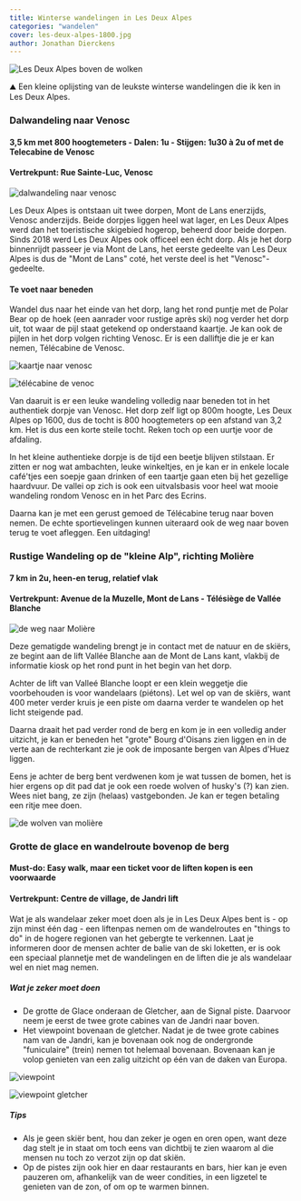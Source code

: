 ```yaml
---
title: Winterse wandelingen in Les Deux Alpes
categories: "wandelen"
cover: les-deux-alpes-1800.jpg
author: Jonathan Dierckens
---
```


![Les Deux Alpes boven de wolken](./les-deux-alpes-1800.jpg)

⛰️ Een kleine oplijsting van de leukste winterse wandelingen die ik ken in Les Deux Alpes.

### Dalwandeling naar Venosc

#### 3,5 km met 800 hoogtemeters - Dalen: 1u - Stijgen: 1u30 à 2u of met de Telecabine de Venosc

#### Vertrekpunt: Rue Sainte-Luc, Venosc

![dalwandeling naar venosc](./dalwandeling-venosc.jpg)

Les Deux Alpes is ontstaan uit twee dorpen, Mont de Lans enerzijds, Venosc anderzijds. Beide dorpjes liggen heel wat lager, en Les Deux Alpes werd dan het toeristische skigebied hogerop, beheerd door beide dorpen. Sinds 2018 werd Les Deux Alpes ook officeel een écht dorp. Als je het dorp binnenrijdt passeer je via Mont de Lans, het eerste gedeelte van Les Deux Alpes is dus de "Mont de Lans" coté, het verste deel is het "Venosc"-gedeelte.

#### Te voet naar beneden

Wandel dus naar het einde van het dorp, lang het rond puntje met de Polar Bear op de hoek (een aanrader voor rustige après ski) nog verder het dorp uit, tot waar de pijl staat getekend op onderstaand kaartje. Je kan ook de pijlen in het dorp volgen richting Venosc. Er is een dalliftje die je er kan nemen, Télécabine de Venosc.

![kaartje naar venosc](./les-deux-alpes-venosc.png)

![télécabine de venoc](./telecabine-de-venosc.png)

Van daaruit is er een leuke wandeling volledig naar beneden tot in het authentiek dorpje van Venosc. Het dorp zelf ligt op 800m hoogte, Les Deux Alpes op 1600, dus de tocht is 800 hoogtemeters op een afstand van 3,2 km. Het is dus een korte steile tocht. Reken toch op een uurtje voor de afdaling.

In het kleine authentieke dorpje is de tijd een beetje blijven stilstaan. Er zitten er nog wat ambachten, leuke winkeltjes, en je kan er in enkele locale café'tjes een soepje gaan drinken of een taartje gaan eten bij het gezellige haardvuur. De vallei op zich is ook een uitvalsbasis voor heel wat mooie wandeling rondom Venosc en in het Parc des Ecrins.

Daarna kan je met een gerust gemoed de Télécabine terug naar boven nemen. De echte sportievelingen kunnen uiteraard ook de weg naar boven terug te voet afleggen. Een uitdaging!

### Rustige Wandeling op de "kleine Alp", richting Molière

#### 7 km in 2u, heen-en terug, relatief vlak

#### Vertrekpunt: Avenue de la Muzelle, Mont de Lans - Télésiège de Vallée Blanche

![de weg naar Molière](./L2A-to-Moliere.png)

Deze gematigde wandeling brengt je in contact met de natuur en de skiërs, ze begint aan de lift Vallée Blanche aan de Mont de Lans kant, vlakbij de informatie kiosk op het rond punt in het begin van het dorp.

Achter de lift van Valleé Blanche loopt er een klein weggetje die voorbehouden is voor wandelaars (piétons). Let wel op van de skiërs, want 400 meter verder kruis je een piste om daarna verder te wandelen op het licht steigende pad.

Daarna draait het pad verder rond de berg en kom je in een volledig ander uitzicht, je kan er beneden het "grote" Bourg d'Oisans zien liggen en in de verte aan de rechterkant zie je ook de imposante bergen van Alpes d'Huez liggen.

Eens je achter de berg bent verdwenen kom je wat tussen de bomen, het is hier ergens op dit pad dat je ook een roede wolven of husky's (?) kan zien. Wees niet bang, ze zijn (helaas) vastgebonden. Je kan er tegen betaling een ritje mee doen.

![de wolven van molière](./de-wolven-van-moliere.jpg)

### Grotte de glace en wandelroute bovenop de berg

#### Must-do: Easy walk, maar een ticket voor de liften kopen is een voorwaarde

#### Vertrekpunt: Centre de village, de Jandri lift

Wat je als wandelaar zeker moet doen als je in Les Deux Alpes bent is - op zijn minst één dag - een liftenpas nemen om de wandelroutes en "things to do" in de hogere regionen van het gebergte te verkennen. Laat je informeren door de mensen achter de balie van de ski loketten, er is ook een speciaal plannetje met de wandelingen en de liften die je als wandelaar wel en niet mag nemen.

##### Wat je zeker moet doen

* De grotte de Glace onderaan de Gletcher, aan de Signal piste. Daarvoor neem je eerst de twee grote cabines van de Jandri naar boven.
* Het viewpoint bovenaan de gletcher. Nadat je de twee grote cabines nam van de Jandri, kan je bovenaan ook nog de ondergronde "funiculaire" (trein) nemen tot helemaal bovenaan. Bovenaan kan je volop genieten van een zalig uitzicht op één van de daken van Europa.

![viewpoint](./L2A-viewpoint.png)

![viewpoint gletcher](./wandelroute-gletcher.jpg)

##### Tips

* Als je geen skiër bent, hou dan zeker je ogen en oren open, want deze dag stelt je in staat om toch eens van dichtbij te zien waarom al die mensen nu toch zo verzot zijn op dat skiën.
* Op de pistes zijn ook hier en daar restaurants en bars, hier kan je even pauzeren om, afhankelijk van de weer condities, in een ligzetel te genieten van de zon, of om op te warmen binnen.
